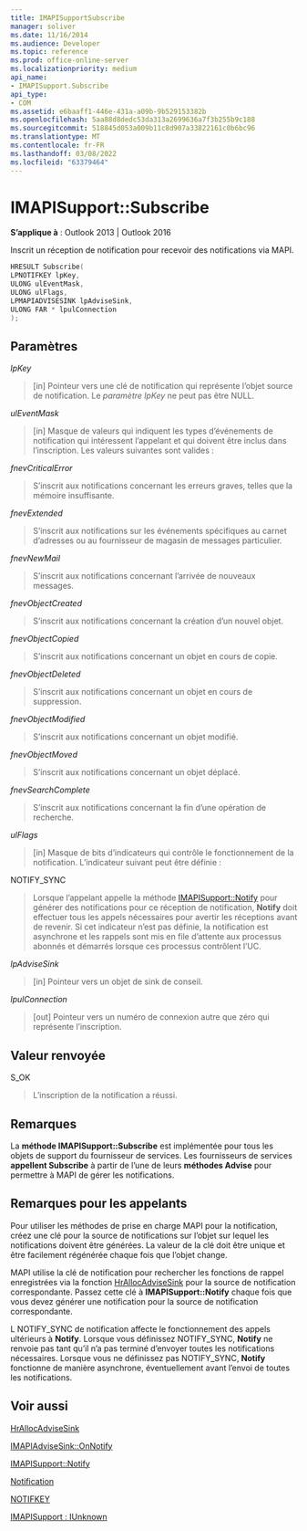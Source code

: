 ```yaml
---
title: IMAPISupportSubscribe
manager: soliver
ms.date: 11/16/2014
ms.audience: Developer
ms.topic: reference
ms.prod: office-online-server
ms.localizationpriority: medium
api_name:
- IMAPISupport.Subscribe
api_type:
- COM
ms.assetid: e6baaff1-446e-431a-a09b-9b529153382b
ms.openlocfilehash: 5aa88d8dedc53da313a2699636a7f3b255b9c188
ms.sourcegitcommit: 518845d053a009b11c8d907a33822161c0b6bc96
ms.translationtype: MT
ms.contentlocale: fr-FR
ms.lasthandoff: 03/08/2022
ms.locfileid: "63379464"
---
```

# <a name="imapisupportsubscribe"></a>IMAPISupport::Subscribe

  
  
**S’applique à** : Outlook 2013 | Outlook 2016 
  
Inscrit un réception de notification pour recevoir des notifications via MAPI.
  
```cpp
HRESULT Subscribe(
LPNOTIFKEY lpKey,
ULONG ulEventMask,
ULONG ulFlags,
LPMAPIADVISESINK lpAdviseSink,
ULONG FAR * lpulConnection
);
```

## <a name="parameters"></a>Paramètres

 _lpKey_
  
> [in] Pointeur vers une clé de notification qui représente l’objet source de notification. Le  _paramètre lpKey_ ne peut pas être NULL. 
    
 _ulEventMask_
  
> [in] Masque de valeurs qui indiquent les types d’événements de notification qui intéressent l’appelant et qui doivent être inclus dans l’inscription. Les valeurs suivantes sont valides :
    
 _fnevCriticalError_
  
> S’inscrit aux notifications concernant les erreurs graves, telles que la mémoire insuffisante.
    
 _fnevExtended_
  
> S’inscrit aux notifications sur les événements spécifiques au carnet d’adresses ou au fournisseur de magasin de messages particulier.
    
 _fnevNewMail_
  
> S’inscrit aux notifications concernant l’arrivée de nouveaux messages. 
    
 _fnevObjectCreated_
  
> S’inscrit aux notifications concernant la création d’un nouvel objet.
    
 _fnevObjectCopied_
  
> S’inscrit aux notifications concernant un objet en cours de copie.
    
 _fnevObjectDeleted_
  
> S’inscrit aux notifications concernant un objet en cours de suppression.
    
 _fnevObjectModified_
  
> S’inscrit aux notifications concernant un objet modifié.
    
 _fnevObjectMoved_
  
> S’inscrit aux notifications concernant un objet déplacé.
    
 _fnevSearchComplete_
  
> S’inscrit aux notifications concernant la fin d’une opération de recherche.
    
 _ulFlags_
  
> [in] Masque de bits d’indicateurs qui contrôle le fonctionnement de la notification. L’indicateur suivant peut être définie :
    
NOTIFY_SYNC 
  
> Lorsque l’appelant appelle la méthode [IMAPISupport::Notify](imapisupport-notify.md) pour générer des notifications pour ce réception de notification, **Notify** doit effectuer tous les appels nécessaires pour avertir les réceptions avant de revenir. Si cet indicateur n’est pas définie, la notification est asynchrone et les rappels sont mis en file d’attente aux processus abonnés et démarrés lorsque ces processus contrôlent l’UC. 
    
 _lpAdviseSink_
  
> [in] Pointeur vers un objet de sink de conseil. 
    
 _lpulConnection_
  
> [out] Pointeur vers un numéro de connexion autre que zéro qui représente l’inscription.
    
## <a name="return-value"></a>Valeur renvoyée

S_OK 
  
> L’inscription de la notification a réussi.
    
## <a name="remarks"></a>Remarques

La **méthode IMAPISupport::Subscribe** est implémentée pour tous les objets de support du fournisseur de services. Les fournisseurs de services **appellent Subscribe** à partir de l’une de leurs **méthodes Advise** pour permettre à MAPI de gérer les notifications. 
  
## <a name="notes-to-callers"></a>Remarques pour les appelants

Pour utiliser les méthodes de prise en charge MAPI pour la notification, créez une clé pour la source de notifications sur l’objet sur lequel les notifications doivent être générées. La valeur de la clé doit être unique et être facilement régénérée chaque fois que l’objet change. 
  
MAPI utilise la clé de notification pour rechercher les fonctions de rappel enregistrées via la fonction [HrAllocAdviseSink](hrallocadvisesink.md) pour la source de notification correspondante. Passez cette clé à **IMAPISupport::Notify** chaque fois que vous devez générer une notification pour la source de notification correspondante. 
  
L NOTIFY_SYNC de notification affecte le fonctionnement des appels ultérieurs à **Notify**. Lorsque vous définissez NOTIFY_SYNC, **Notify** ne renvoie pas tant qu’il n’a pas terminé d’envoyer toutes les notifications nécessaires. Lorsque vous ne définissez pas NOTIFY_SYNC, **Notify** fonctionne de manière asynchrone, éventuellement avant l’envoi de toutes les notifications. 
  
## <a name="see-also"></a>Voir aussi



[HrAllocAdviseSink](hrallocadvisesink.md)
  
[IMAPIAdviseSink::OnNotify](imapiadvisesink-onnotify.md)
  
[IMAPISupport::Notify](imapisupport-notify.md)
  
[Notification](notification.md)
  
[NOTIFKEY](notifkey.md)
  
[IMAPISupport : IUnknown](imapisupportiunknown.md)

